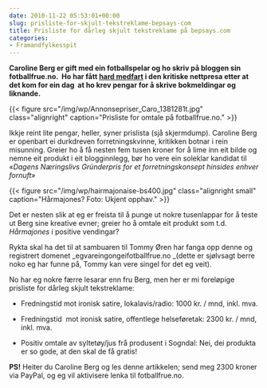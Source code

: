 ```yaml
---
date: 2010-11-22 05:53:01+00:00
slug: prisliste-for-skjult-tekstreklame-bepsays-com
title: Prisliste for dårleg skjult tekstreklame på bepsays.com
categories:
- Framandfylkesspit
---
```


**Caroline Berg er gift med ein fotballspelar og ho skriv på bloggen sin fotballfrue.no.  Ho har fått [hard medfart](http://e24.no/media/article3911767.ece) i den kritiske nettpresa etter at det kom for ein dag  at ho krev pengar for å skrive bokmeldingar og liknande.**

{{< figure src="/img/wp/Annonsepriser_Caro_1381281t.jpg" class="alignright" caption="Prisliste for omtale på fotballfrue.no." >}}

<!--more-->

Ikkje reint lite pengar, heller, syner prislista (sjå skjermdump). Caroline Berg er openbart ei durkdreven forretningskvinne, kritikken botnar i rein misunning. Greier ho å få nesten fem tusen kroner for å lime inn eit bilde og nemne eit produkt i eit blogginnlegg, bør ho vere ein soleklar kandidat til _«Dagens Næringslivs Gründerpris for et forretningskonsept hinsides enhver fornuft»_

{{< figure src="/img/wp/hairmajonaise-bs400.jpg" class="alignright small" caption="Hårmajones? Foto: Ukjent opphav." >}}

Det er nesten slik at eg er freista til å punge ut nokre tusenlappar for å teste ut Berg sine kreative evner; greier ho å omtale eit produkt som t.d. _Hårmajones_ i positive vendingar?

Rykta skal ha det til at sambuaren til Tommy Øren har fanga opp denne og registrert domenet _egvareingongeifotballfrue.no _(dette er sjølvsagt berre noko eg har funne på, Tommy kan vere singel for det eg veit).

No har eg nokre færre lesarar enn fru Berg, men her er mi foreløpige prisliste for dårleg skjult tekstreklame:



	
  * Fredningstid mot ironisk satire, lokalavis/radio: 1000 kr. / mnd, inkl. mva.

	
  * Fredningstid  mot ironisk satire, offentlege helseføretak: 2300 kr. / mnd, inkl. mva.

	
  * Positiv omtale av syltetøy/jus frå produsent i Sogndal: Nei, dei produkta er so gode, at den skal de få gratis!


**PS!** Heiter du Caroline Berg og les denne artikkelen; send meg 2300 kroner via PayPal, og eg vil aktivisere lenka til fotballfrue.no.
